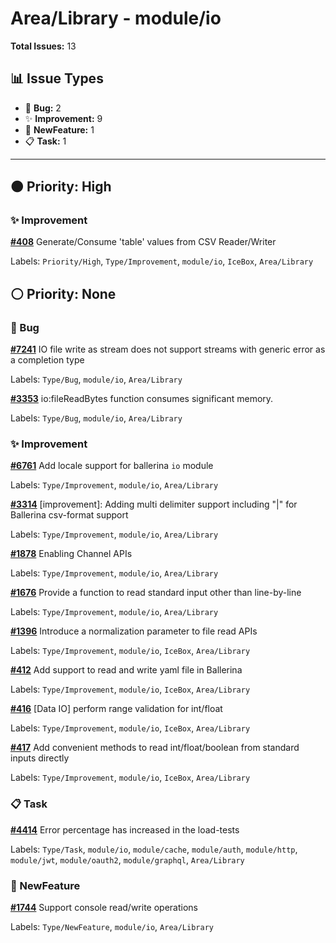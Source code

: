 # Area/Library - module/io

**Total Issues:** 13

## 📊 Issue Types

- 🐛 **Bug:** 2
- ✨ **Improvement:** 9
- 🚀 **NewFeature:** 1
- 📋 **Task:** 1

---

## 🟠 Priority: High

### ✨ Improvement

**[#408](https://github.com/ballerina-platform/ballerina-library/issues/408)** Generate/Consume 'table' values from CSV Reader/Writer

Labels: `Priority/High`, `Type/Improvement`, `module/io`, `IceBox`, `Area/Library`

## ⚪ Priority: None

### 🐛 Bug

**[#7241](https://github.com/ballerina-platform/ballerina-library/issues/7241)** IO file write as stream does not support streams with generic error as a completion type

Labels: `Type/Bug`, `module/io`, `Area/Library`

**[#3353](https://github.com/ballerina-platform/ballerina-library/issues/3353)** io:fileReadBytes function consumes significant memory.

Labels: `Type/Bug`, `module/io`, `Area/Library`

### ✨ Improvement

**[#6761](https://github.com/ballerina-platform/ballerina-library/issues/6761)** Add locale support for ballerina `io` module

Labels: `Type/Improvement`, `module/io`, `Area/Library`

**[#3314](https://github.com/ballerina-platform/ballerina-library/issues/3314)** [improvement]: Adding multi delimiter support including "|" for Ballerina csv-format support

Labels: `Type/Improvement`, `module/io`, `Area/Library`

**[#1878](https://github.com/ballerina-platform/ballerina-library/issues/1878)** Enabling Channel APIs

Labels: `Type/Improvement`, `module/io`, `Area/Library`

**[#1676](https://github.com/ballerina-platform/ballerina-library/issues/1676)** Provide a function to read standard input other than line-by-line

Labels: `Type/Improvement`, `module/io`, `Area/Library`

**[#1396](https://github.com/ballerina-platform/ballerina-library/issues/1396)** Introduce a normalization parameter to file read APIs

Labels: `Type/Improvement`, `module/io`, `IceBox`, `Area/Library`

**[#412](https://github.com/ballerina-platform/ballerina-library/issues/412)** Add support to read and write yaml file in Ballerina

Labels: `Type/Improvement`, `module/io`, `IceBox`, `Area/Library`

**[#416](https://github.com/ballerina-platform/ballerina-library/issues/416)** [Data IO] perform range validation for int/float

Labels: `Type/Improvement`, `module/io`, `IceBox`, `Area/Library`

**[#417](https://github.com/ballerina-platform/ballerina-library/issues/417)** Add convenient methods to read int/float/boolean from standard inputs directly

Labels: `Type/Improvement`, `module/io`, `IceBox`, `Area/Library`

### 📋 Task

**[#4414](https://github.com/ballerina-platform/ballerina-library/issues/4414)** Error percentage has increased in the load-tests 

Labels: `Type/Task`, `module/io`, `module/cache`, `module/auth`, `module/http`, `module/jwt`, `module/oauth2`, `module/graphql`, `Area/Library`

### 🚀 NewFeature

**[#1744](https://github.com/ballerina-platform/ballerina-library/issues/1744)** Support console read/write operations

Labels: `Type/NewFeature`, `module/io`, `Area/Library`

